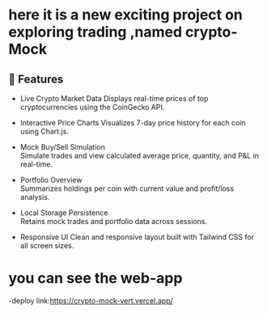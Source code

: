 # here it is a new exciting project on exploring trading ,named crypto-Mock

## 🚀 Features
- Live Crypto Market Data
  Displays real-time prices of top cryptocurrencies using the CoinGecko API.

- Interactive Price Charts 
  Visualizes 7-day price history for each coin using Chart.js.

- Mock Buy/Sell Simulation  
  Simulate trades and view calculated average price, quantity, and P&L in real-time.

- Portfolio Overview  
  Summarizes holdings per coin with current value and profit/loss analysis.

- Local Storage Persistence  
  Retains mock trades and portfolio data across sessions.

- Responsive UI 
  Clean and responsive layout built with Tailwind CSS for all screen sizes.

# you can see the web-app 
-deploy link:https://crypto-mock-vert.vercel.app/
